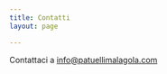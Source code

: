 ```yaml
---
title: Contatti
layout: page

---
```



Contattaci a [info@patuellimalagola.com](mailto:info@patuellimalagola.com)